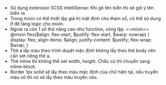 - Sử dụng extension SCSS IntelliSense: Khi gõ tên biến thì sẽ gợi ý tên biến ra
- Trong mixin có thể thiết lập giá trị mặt định cho tham số, có thể sử dụng if để tăng logic cho mixin.
- Ngoài ra còn 1 số thứ nâng cao như function, vòng lặp.
==mixin==
@mixin flex($align: flex-start, $justify: flex-start, $warp: nowrap) {
	display: flex;
	align-items: $align;
	justify-content: $justify;
	flex-wrap: $wrap;
}
- Thẻ a lấy màu theo trình duyệt mặc định không lấy theo thẻ body nên cần set riêng thẻ a.
- Thẻ inline thì không thể set width, height. Chắc cú thì chuyển sang inline-block.
- Border 1px solid sẽ lấy theo màu mặc định của chữ hiện tại, nếu truyền màu vô thì nó sẽ lấy theo màu truyền vào.